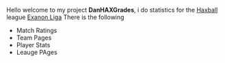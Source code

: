 Hello welcome to my project **DanHAXGrades**, i do statistics for the [Haxball](https://www.haxball.com/play) league [Exanon Liga](https://www.haxball.com/play)
There is the following
- Match Ratings
- Team Pages
- Player Stats
- Leauge PAges